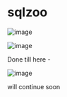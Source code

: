 # sqlzoo

![image](https://github.com/user-attachments/assets/3a6928b9-8d01-4e10-9151-f214659d5ac7)

![image](https://github.com/user-attachments/assets/44649d5d-d2df-4415-8a9e-33b3bd665225)

Done till here -

![image](https://github.com/user-attachments/assets/0e4aac29-6e26-4538-b764-9a11d55588d6)

will continue soon 
